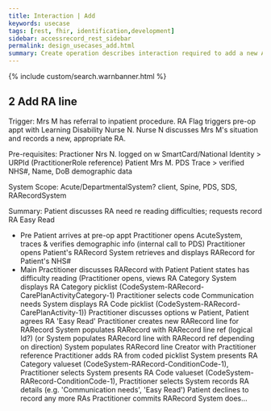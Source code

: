 ```yaml
---
title: Interaction | Add
keywords: usecase
tags: [rest, fhir, identification,development]
sidebar: accessrecord_rest_sidebar
permalink: design_usecases_add.html
summary: Create operation describes interaction required to add a new Adjustment to a Reasonable Adjustment Flag on Spine via the FHIR&reg; Reasonable Adjustments API
---
```

{% include custom/search.warnbanner.html %}

## 2 Add RA line ##

Trigger: Mrs M has referral to inpatient procedure. RA Flag triggers pre-op appt with Learning Disability Nurse N. Nurse N discusses Mrs M's situation and records a new, appropriate RA.

Pre-requisites:
Practioner Nrs N. logged on w SmartCard/National Identity > URPId (PractitionerRole reference)
Patient Mrs M. PDS Trace > verified NHS#, Name, DoB demographic data

System Scope: Acute/DepartmentalSystem? client, Spine, PDS, SDS, RARecordSystem

Summary: Patient discusses RA need re reading difficulties; requests record RA Easy Read

* Pre
Patient arrives at pre-op appt
Practitioner opens AcuteSystem, traces & verifies demographic info (internal call to PDS)
Practitioner opens Patient's RARecord
  System retrieves and displays RARecord for Patient's NHS#
* Main
Practitioner discusses RARecord with Patient
Patient states has difficulty reading
(Practitioner opens, views RA Category
  System displays RA Category picklist (CodeSystem-RARecord-CarePlanActivityCategory-1)
  Practitioner selects code Communication needs
  System displays RA Code picklist (CodeSystem-RARecord-CarePlanActivity-1))
Practitioner discusses options w Patient, Patient agrees RA 'Easy Read'
  Practitioner creates new RARecord line for RARecord
    System populates RARecord with RARecord line ref (logical Id?) (or System populates RARecord line with RARecord ref depending on direction)
    System populates RARecord line Creator with Practitioner reference
  Practitioner adds RA from coded picklist
    System presents RA Category valueset (CodeSystem-RARecord-ConditionCode-1), Practitioner selects
    System presents RA Code valueset (CodeSystem-RARecord-ConditionCode-1), Practitioner selects
    System records RA details (e.g. 'Communication needs', 'Easy Read')
Patient declines to record any more RAs
  Practitioner commits RARecord
    System does...